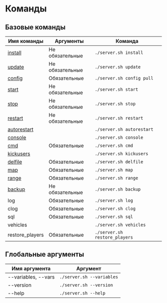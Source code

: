 # Команды

## Базовые команды
| Имя команды                        | Аргументы       | Команда
| ---------------------------------- | --------------- | --------------------------
| [install](install.md)              | Не обязательные | `./server.sh install`
| [update](update.md)                | Не обязательные | `./server.sh update`
| [config](config.md)                | Обязательные    | `./server.sh config pull`
| [start](start-stop-restart.md)     | Не обязательные | `./server.sh start`
| [stop](start-stop-restart.md)      | Не обязательные | `./server.sh stop`
| [restart](start-stop-restart.md)   | Не обязательные | `./server.sh restart`
| [autorestart](autorestart.md)      |                 | `./server.sh autorestart`
| [console](console.md)              |                 | `./server.sh console`
| [cmd](cmd.md)                      | Обязательные    | `./server.sh cmd`
| [kickusers](kickusers.md)          |                 | `./server.sh kickusers`
| [delfile](delfile.md)              | Обязательные    | `./server.sh delfile`
| [map](map.md)                      | Обязательные    | `./server.sh map`
| [range](range.md)                  | Обязательные    | `./server.sh range`
| [backup](backup.md)                | Не обязательные | `./server.sh backup`
| log              | Обязательные    | `./server.sh log`
| сlog             | Обязательные    | `./server.sh сlog`
| sql              | Обязательные    | `./server.sh sql`
| vehicles         |                 | `./server.sh vehicles`
| restore_players  | Обязательные    | `./server.sh restore_players`

## Глобальные аргументы
| Имя аргумента       | Аргумент
| ------------------- | --------------------------
| --variables, --vars | `./server.sh --variables`
| --version           | `./server.sh --version`
| --help              | `./server.sh --help`

